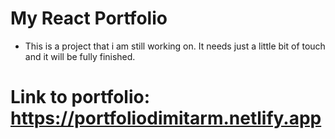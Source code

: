 # My React Portfolio

- This is a project that i am still working on. It needs just a little bit of touch and it will be fully finished.
# Link to portfolio: https://portfoliodimitarm.netlify.app
